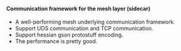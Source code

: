 #### Communication framework for the mesh layer (sidecar)
+ A well-performing mesh underlying communication framework.
+ Support UDS communication and TCP communication.
+ Support hessian gson protostuff encoding.
+ The performance is pretty good.